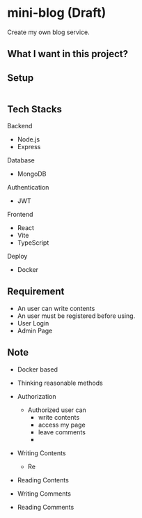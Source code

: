 # mini-blog (Draft)
Create my own blog service.

## What I want in this project?

## Setup
```shell
``` 

## Tech Stacks
Backend
- Node.js
- Express

Database
- MongoDB

Authentication
- JWT

Frontend
- React
- Vite
- TypeScript

Deploy
- Docker


## Requirement
- An user can write contents
- An user must be registered before using.
- User Login
- Admin Page

## Note
- Docker based
- Thinking reasonable methods

- Authorization
  - Authorized user can
    - write contents
    - access my page
    - leave comments
    -  
- Writing Contents
  - Re
- Reading Contents

- Writing Comments

- Reading Comments
